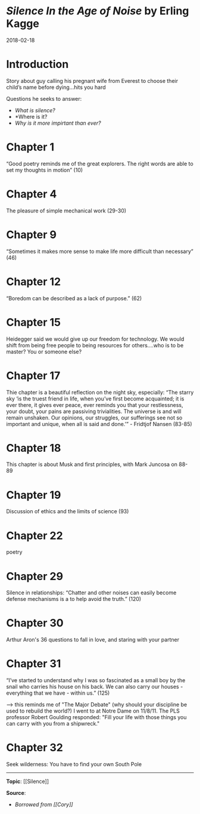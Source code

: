 # *Silence In the Age of Noise* by Erling Kagge
2018-02-18



# Introduction
Story about guy calling his pregnant wife from Everest to choose their child’s name before dying...hits you hard 

Questions he seeks to answer: 
- *What is silence?*
- *Where is it? 
- *Why is it more impirtant than ever?*

# Chapter 1
“Good poetry reminds me of the great explorers. The right words are able to set my thoughts in motion” (10)

# Chapter 4
The pleasure of simple mechanical work (29-30)

# Chapter 9
“Sometimes it makes more sense to make life more difficult than necessary” (46)

# Chapter 12
“Boredom can be described as a lack of purpose.” (62)

# Chapter 15
Heidegger said we would give up our freedom for technology. We would shift from being free people to being resources for others....who is to be master? You or someone else?

# Chapter 17
Thie chapter is a beautiful reflection on the night sky, especially: “The starry sky ‘is the truest friend in life, when you’ve first become acquainted; it is ever there, it gives ever peace, ever reminds you that your restlessness, your doubt, your pains are passiving trivialities. The universe is and will remain unshaken. Our opinions, our struggles, our sufferings see not so important and unique, when all is said and done.’” - Fridtjof Nansen (83-85) 

# Chapter 18
This chapter is about Musk and first principles, with Mark Juncosa on 88-89

# Chapter 19
Discussion of ethics and the limits of science (93)

# Chapter 22
poetry

# Chapter 29
Silence in relationships: “Chatter and other noises can easily become defense mechanisms is a to help avoid the truth.” (120)

# Chapter 30 
Arthur Aron's 36 questions to fall in love, and staring with your partner 

# Chapter 31
“I’ve started to understand why I was so fascinated as a small boy by the snail who carries his house on his back. We can also carry our houses - everything that we have - within us.” (125)

-—> this reminds me of "The Major Debate" (why should your discipline be used to rebuild the world?) I went to at Notre Dame on 11/8/11. The PLS professor Robert Goulding responded: "Fill your life with those things you can carry with you from a shipwreck."

# Chapter 32
Seek wilderness: You have to find your own South Pole 

---

**Topic**: [[Silence]]

**Source**:
- *Borrowed from [[Cory]]*